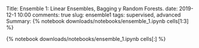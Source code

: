 Title: Ensemble 1: Linear Ensembles, Bagging y Random Forests.
date: 2019-12-1 10:00
comments: true
slug: ensemble1
tags: supervised, advanced
Summary: {% notebook downloads/notebooks/ensemble_1.ipynb cells[1:3] %}

{% notebook downloads/notebooks/ensemble_1.ipynb cells[:] %}